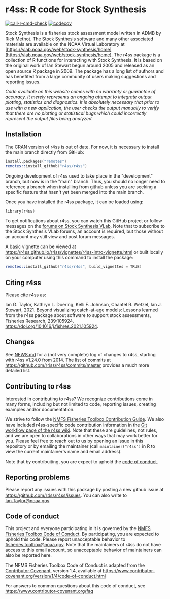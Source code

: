 # r4ss: R code for Stock Synthesis

[![call-r-cmd-check](https://github.com/r4ss/r4ss/actions/workflows/call-r-cmd-check.yml/badge.svg)](https://github.com/r4ss/r4ss/actions/workflows/call-r-cmd-check.yml) [![codecov](https://codecov.io/gh/r4ss/r4ss/branch/main/graph/badge.svg)](https://codecov.io/gh/r4ss/r4ss)

Stock Synthesis is a fisheries stock assessment model written in ADMB by Rick Methot. The Stock Synthesis software and many other associated materials are available on the NOAA Virtual Laboratory at [https://vlab.noaa.gov/web/stock-synthesis/home](https://vlab.noaa.gov/web/stock-synthesis/home). The r4ss package is a collection of R functions for interacting with Stock Synthesis. It is based on the original work of Ian Stewart begun around 2005 and released as an open source R package in 2009. The package has a long list of authors and has benefited from a large community of users making suggestions and reporting issues.

*Code available on this website comes with no warranty or guarantee of accuracy. It merely represents an ongoing attempt to integrate output plotting, statistics and diagnostics. It is absolutely necessary that prior to use with a new application, the user checks the output manually to verify that there are no plotting or statistical bugs which could incorrectly represent the output files being analyzed.*

## Installation

The CRAN version of r4ss is out of date. For now, it is necessary to install the main branch directly from GitHub:

```S
install.packages("remotes")
remotes::install_github("r4ss/r4ss")
```

Ongoing development of r4ss used to take place in the "development" branch, but now is in the "main" branch. Thus, you should no longer need to reference a branch when installing from github unless you are seeking a specific feature that hasn't yet been merged into the main branch.

Once you have installed the r4ss package, it can be loaded using:

```S
library(r4ss)
```

To get notifications about r4ss, you can watch this GitHub project or follow messages on the [forums on Stock Synthesis VLab](https://vlab.noaa.gov/web/stock-synthesis/public-forums). Note that to subscribe to the Stock Synthesis VLab forums, an account is required, but those without an account may still view and post forum messages.

A basic vignette can be viewed at <https://r4ss.github.io/r4ss/vignettes/r4ss-intro-vignette.html> or built locally on your computer using this command to install the package:
```S
remotes::install_github("r4ss/r4ss", build_vignettes = TRUE)
```
## Citing r4ss

Please cite r4ss as:

Ian G. Taylor, Kathryn L. Doering, Kelli F. Johnson, Chantel R. Wetzel, Ian J. Stewart, 2021. Beyond visualizing catch-at-age models: Lessons learned from the r4ss package about software to support stock assessments, Fisheries Research, 239:105924. https://doi.org/10.1016/j.fishres.2021.105924.

## Changes

See [NEWS.md](https://github.com/r4ss/r4ss/blob/master/NEWS.md) for a (not very complete) log of changes to r4ss, starting with r4ss v1.24.0 from 2014. The list of commits at <https://github.com/r4ss/r4ss/commits/master> provides a much more detailed list.

## Contributing to r4ss

Interested in contributing to r4ss? We recognize contributions come in many forms, including but not limited to code, reporting issues, creating examples and/or documentation.

We strive to follow the [NMFS Fisheries Toolbox Contribution Guide](https://github.com/nmfs-fish-tools/Resources/blob/master/CONTRIBUTING.md). We also have included r4ss-specific code contribution information in the [Git workflow page of the r4ss wiki](https://github.com/r4ss/r4ss/wiki/Git-Workflow). Note that these are guidelines, not rules, and we are open to collaborations in other ways that may work better for you. Please feel free to reach out to us by opening an issue in this repository or by emailing the maintainer (call `maintainer("r4ss")` in R to view the current maintainer's name and email address). 

Note that by contribuiting, you are expect to uphold the [code of conduct](#code-of-conduct).

## Reporting problems

Please report any issues with this package by posting a new github issue at <https://github.com/r4ss/r4ss/issues>. You can also write to Ian.Taylor@noaa.gov.

## Code of conduct

This project and everyone participating in it is governed by the [NMFS Fisheries Toolbox Code of Conduct](https://github.com/nmfs-fish-tools/Resources/blob/master/CODE_OF_CONDUCT.md). By participating, you are expected to uphold this code. Please report unacceptable behavior to [fisheries.toolbox@noaa.gov](mailto:fisheries.toolbox@noaa.gov). Note that the maintainers of r4ss do not have access to this email account, so unacceptable behavior of maintainers can also be reported here.

The NFMS Fisheries Toolbox Code of Conduct is adapted from the [Contributor Covenant][homepage], version 1.4,
available at https://www.contributor-covenant.org/version/1/4/code-of-conduct.html

[homepage]: https://www.contributor-covenant.org

For answers to common questions about this code of conduct, see
https://www.contributor-covenant.org/faq

